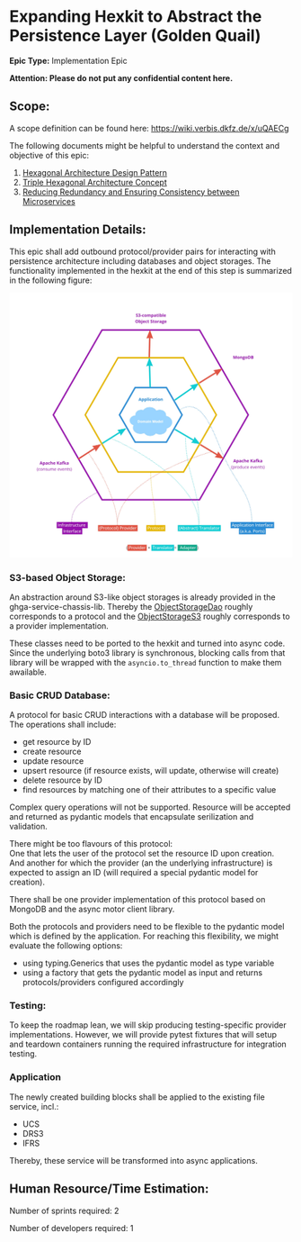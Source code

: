 # Expanding Hexkit to Abstract the Persistence Layer (Golden Quail)
**Epic Type:** Implementation Epic

**Attention: Please do not put any confidential content here.**

## Scope:
A scope definition can be found here: https://wiki.verbis.dkfz.de/x/uQAECg

The following documents might be helpful to understand the context and objective of this epic:
1. [Hexagonal Architecture Design Pattern](https://wiki.verbis.dkfz.de/x/noAlCg)
2. [Triple Hexagonal Architecture Concept](https://wiki.verbis.dkfz.de/x/MABFCg)
3. [Reducing Redundancy and Ensuring Consistency between Microservices](https://wiki.verbis.dkfz.de/x/tgFVCg)


## Implementation Details:

This epic shall add outbound protocol/provider pairs for interacting with persistence architecture including databases
and object storages. The functionality implemented in the hexkit at the end of this step is summarized in the following figure:  

![](./images/protocol_and_providers_overview.jpg)

### S3-based Object Storage:
An abstraction around S3-like object storages is already provided in the ghga-service-chassis-lib.
Thereby the [ObjectStorageDao](https://github.com/ghga-de/ghga-service-chassis-lib/blob/main/ghga_service_chassis_lib/object_storage_dao.py#L259) roughly corresponds to a protocol and the [ObjectStorageS3](https://github.com/ghga-de/ghga-service-chassis-lib/blob/main/ghga_service_chassis_lib/s3.py#L175) roughly corresponds to a provider implementation.

These classes need to be ported to the hexkit and turned into async code.
Since the underlying boto3 library is synchronous, blocking calls from that library will be wrapped with the
`asyncio.to_thread` function to make them awailable.

### Basic CRUD Database:
A protocol for basic CRUD interactions with a database will be proposed. The operations shall include:
- get resource by ID
- create resource
- update resource
- upsert resource (if resource exists, will update, otherwise will create)
- delete resource by ID
- find resources by matching one of their attributes to a specific value

Complex query operations will not be supported.
Resource will be accepted and returned as pydantic models that encapsulate serilization and validation.

There might be too flavours of this protocol:  
One that lets the user of the protocol set the resource ID upon creation.  
And another for which the provider (an the underlying infrastructure) is expected to assign
an ID (will required a special pydantic model for creation).

There shall be one provider implementation of this protocol based on MongoDB and the async motor client library.

Both the protocols and providers need to be flexible to the pydantic model which is defined by the application.
For reaching this flexibility, we might evaluate the following options:
- using typing.Generics that uses the pydantic model as type variable
- using a factory that gets the pydantic model as input and returns protocols/providers configured accordingly

### Testing:
To keep the roadmap lean, we will skip producing testing-specific provider implementations.
However, we will provide pytest fixtures that will setup and teardown containers running the required infrastructure for
integration testing.

### Application
The newly created building blocks shall be applied to the existing file service, incl.:
- UCS
- DRS3
- IFRS

Thereby, these service will be transformed into async applications.

## Human Resource/Time Estimation:

Number of sprints required: 2

Number of developers required: 1
